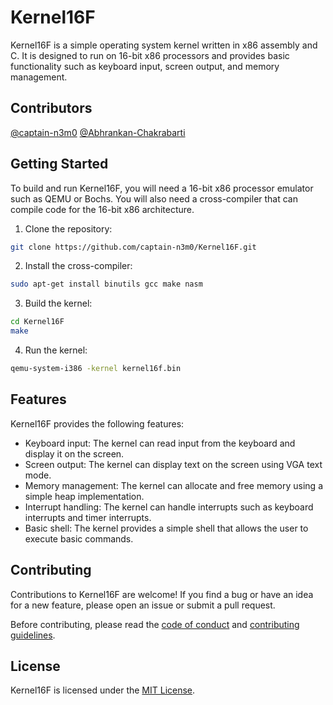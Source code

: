 # Kernel16F

Kernel16F is a simple operating system kernel written in x86 assembly and C. It is designed to run on 16-bit x86 processors and provides basic functionality such as keyboard input, screen output, and memory management.
## Contributors

[@captain-n3m0](https://github.com/captain-n3m0)
[@Abhrankan-Chakrabarti](https://github.com/Abhrankan-Chakrabarti)

## Getting Started

To build and run Kernel16F, you will need a 16-bit x86 processor emulator such as QEMU or Bochs. You will also need a cross-compiler that can compile code for the 16-bit x86 architecture.

1. Clone the repository:
```bash
git clone https://github.com/captain-n3m0/Kernel16F.git
```

2. Install the cross-compiler:
```bash
sudo apt-get install binutils gcc make nasm
```

3. Build the kernel:
```bash
cd Kernel16F
make
```

4. Run the kernel:
```bash
qemu-system-i386 -kernel kernel16f.bin
```

## Features

Kernel16F provides the following features:

- Keyboard input: The kernel can read input from the keyboard and display it on the screen.
- Screen output: The kernel can display text on the screen using VGA text mode.
- Memory management: The kernel can allocate and free memory using a simple heap implementation.
- Interrupt handling: The kernel can handle interrupts such as keyboard interrupts and timer interrupts.
- Basic shell: The kernel provides a simple shell that allows the user to execute basic commands.

## Contributing

Contributions to Kernel16F are welcome! If you find a bug or have an idea for a new feature, please open an issue or submit a pull request.

Before contributing, please read the [code of conduct](CODE_OF_CONDUCT.md) and [contributing guidelines](CONTRIBUTING.md).

## License

Kernel16F is licensed under the [MIT License](LICENSE).
